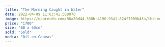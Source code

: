 ```yaml
---
title: "The Morning Caught in Water"
date: 2022-04-09 11:03:41.508070
image: https://ucarecdn.com/86a80d44-388b-4190-9341-824f7909b43a/the-morning-caught-in-water.jpg
price: "1700"
size: "60 x 60cm"
sold: "Sold"
media: "Oil on Canvas"
---
```


